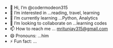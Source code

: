 - 👋 Hi, I’m @codermodeon315
- 👀 I’m interested in ...reading, travel, learning
- 🌱 I’m currently learning ...Python, Analytics
- 💞️ I’m looking to collaborate on ...learning codes
- 📫 How to reach me ... mritunjay315@gmail.com
- 😄 Pronouns: ...him
- ⚡ Fun fact: ...

<!---
codermodeon315/codermodeon315 is a ✨ special ✨ repository because its `README.md` (this file) appears on your GitHub profile.
You can click the Preview link to take a look at your changes.
--->
